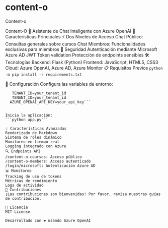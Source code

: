 # content-o
Content-o

Content-O 🤖
Asistente de Chat Inteligente con Azure OpenAI
🌟 Características Principales
⚡ Dos Niveles de Acceso
Chat Público: Consultas generales sobre cursos
Chat Miembros: Funcionalidades exclusivas para miembros
🔐 Seguridad
Autenticación mediante Microsoft Azure AD
JWT Token validation
Protección de endpoints sensibles
🛠️ Tecnologías
Backend: Flask (Python)
Frontend: JavaScript, HTML5, CSS3
Cloud: Azure OpenAI, Azure AD, Azure Monitor
📋 Requisitos Previos
```python -m pip install -r requirements.txt```


🚀 Configuración
Configura las variables de entorno:
```AZURE_CLIENT_ID=your_client_id
   TENANT_ID=your_tenant_id
   TENANT_ID=your_tenant_id
  AZURE_OPENAI_API_KEY=your_api_key```


Inicia la aplicación:
```python app.py```

💡 Características Avanzadas
Renderizado de Markdown
Sistema de roles dinámico
Monitoreo en tiempo real
Logging integrado con Azure
🔍 Endpoints API
/content-o-courses: Acceso público
/content-o-members: Acceso autenticado
/login/microsoft: Autenticación Azure AD
📊 Monitoreo
Tracking de uso de tokens
Métricas de rendimiento
Logs de actividad
🤝 Contribuciones
¡Las contribuciones son bienvenidas! Por favor, revisa nuestras guías de contribución.

📝 Licencia
MIT License

Desarrollado con ❤️ usando Azure OpenAI
